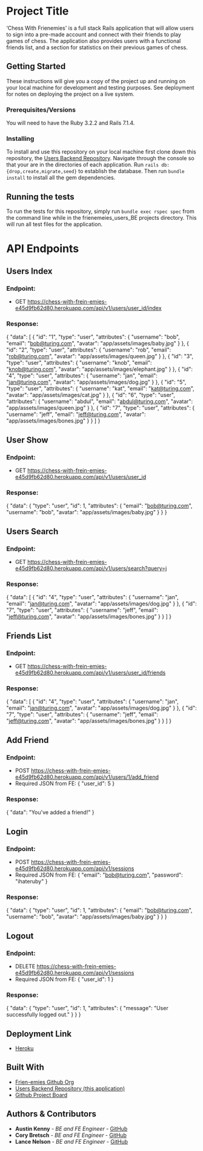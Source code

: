 # Project Title
‘Chess With Frienemies' is a full stack Rails application that will allow users to sign into a pre-made account and connect with their friends to play games of chess. The application also provides users with a functional friends list, and a section for statistics on their previous games of chess.

## Getting Started
These instructions will give you a copy of the project up and running on
your local machine for development and testing purposes. See deployment
for notes on deploying the project on a live system.

### Prerequisites/Versions
You will need to have the Ruby 3.2.2 and Rails 7.1.4.

### Installing
To install and use this repository on your local machine first clone down this repository, the [Users Backend Repository](https://github.com/frien-emies/users_BE).
Navigate through the console so that your are in the directories of each application.
Run `rails db:{drop,create,migrate,seed}` to establish the database. Then run `bundle install` to install all the gem dependencies. 

## Running the tests
To run the tests for this repository, simply run `bundle exec rspec spec` from the command line while in the frienemeies_users_BE projects directory. This will run all test files for the application. 

# API Endpoints
## Users Index
### Endpoint:
  - GET https://chess-with-frein-emies-e45d9fb62d80.herokuapp.com/api/v1/users/user_id/index
### Response:
{
  "data": [
    {
      "id": "1",
      "type": "user",
      "attributes": {
        "username": "bob",
        "email": "bob@turing.com",
        "avatar": "app/assets/images/baby.jpg"
      }
    },
    {
      "id": "2",
      "type": "user",
      "attributes": {
        "username": "rob",
        "email": "rob@turing.com",
        "avatar": "app/assets/images/queen.jpg"
      }
    },
    {
      "id": "3",
      "type": "user",
      "attributes": {
        "username": "knob",
        "email": "knob@turing.com",
        "avatar": "app/assets/images/elephant.jpg"
      }
    },
    {
      "id": "4",
      "type": "user",
      "attributes": {
        "username": "jan",
        "email": "jan@turing.com",
        "avatar": "app/assets/images/dog.jpg"
      }
    },
    {
      "id": "5",
      "type": "user",
      "attributes": {
        "username": "kat",
        "email": "kat@turing.com",
        "avatar": "app/assets/images/cat.jpg"
      }
    },
    {
      "id": "6",
      "type": "user",
      "attributes": {
        "username": "abdul",
        "email": "abdul@turing.com",
        "avatar": "app/assets/images/queen.jpg"
    }
    },
    {
      "id": "7",
      "type": "user",
      "attributes": {
        "username": "jeff",
        "email": "jeff@turing.com",
        "avatar": "app/assets/images/bones.jpg"
      }
    }
  ]
}

## User Show
### Endpoint:
  - GET https://chess-with-frein-emies-e45d9fb62d80.herokuapp.com/api/v1/users/user_id
### Response:
{
  "data": {
    "type": "user",
    "id": 1,
    "attributes": {
      "email": "bob@turing.com",
      "username": "bob",
      "avatar": "app/assets/images/baby.jpg"
    }
  }
}

## Users Search
### Endpoint:
  - GET https://chess-with-frein-emies-e45d9fb62d80.herokuapp.com/api/v1/users/search?query=j
### Response:
{
  "data": [
    {
      "id": "4",
      "type": "user",
      "attributes": {
        "username": "jan",
        "email": "jan@turing.com",
        "avatar": "app/assets/images/dog.jpg"
      }
    },
    {
      "id": "7",
      "type": "user",
      "attributes": {
        "username": "jeff",
        "email": "jeff@turing.com",
        "avatar": "app/assets/images/bones.jpg"
      }
    }
  ]
}

## Friends List
### Endpoint:
  - GET https://chess-with-frein-emies-e45d9fb62d80.herokuapp.com/api/v1/users/user_id/friends
### Response:
{
  "data": [
    {
      "id": "4",
      "type": "user",
      "attributes": {
        "username": "jan",
        "email": "jan@turing.com",
        "avatar": "app/assets/images/dog.jpg"
      }
    },
    {
      "id": "7",
      "type": "user",
      "attributes": {
        "username": "jeff",
        "email": "jeff@turing.com",
        "avatar": "app/assets/images/bones.jpg"
      }
    }
  ]
}

## Add Friend
### Endpoint:
  - POST https://chess-with-frein-emies-e45d9fb62d80.herokuapp.com/api/v1/users/1/add_friend
  - Required JSON from FE:
  {
    "user_id": 5
  }
### Response:
{
  "data": "You've added a friend!"
}

## Login
### Endpoint:
  - POST https://chess-with-frein-emies-e45d9fb62d80.herokuapp.com/api/v1/sessions
  - Required JSON from FE:
  {
    "email": "bob@turing.com",
    "password": "ihateruby"
  }
### Response:
{
  "data": {
    "type": "user",
    "id": 1,
    "attributes": {
      "email": "bob@turing.com",
      "username": "bob",
      "avatar": "app/assets/images/baby.jpg"
    }
  }
}

## Logout
### Endpoint:
  - DELETE https://chess-with-frein-emies-e45d9fb62d80.herokuapp.com/api/v1/sessions
  - Required JSON from FE:
  {
    "user_id": 1
  }
### Response:
{
  "data": {
    "type": "user",
    "id": 1,
    "attributes": {
       "message": "User successfully logged out."
    }
  }
}

## Deployment Link
  - [Heroku](https://chess-with-frein-emies-e45d9fb62d80.herokuapp.com)

## Built With
  - [Frien-emies Github Org](https://github.com/frien-emies)
  - [Users Backend Repository (this application)](https://github.com/frien-emies/users_BE)
  - [Github Project Board](https://github.com/orgs/frien-emies/projects/2/views/1)

## Authors & Contributors 
- **Austin Kenny** - *BE and FE Engineer* -
    [GitHub](https://github.com/AustinKCodes)
- **Cory Bretsch** - *BE and FE Engineer* -
    [GitHub](https://github.com/CoryBretsch)
- **Lance Nelson** - *BE and FE Engineer* -
    [GitHub](https://github.com/LancePants97)
